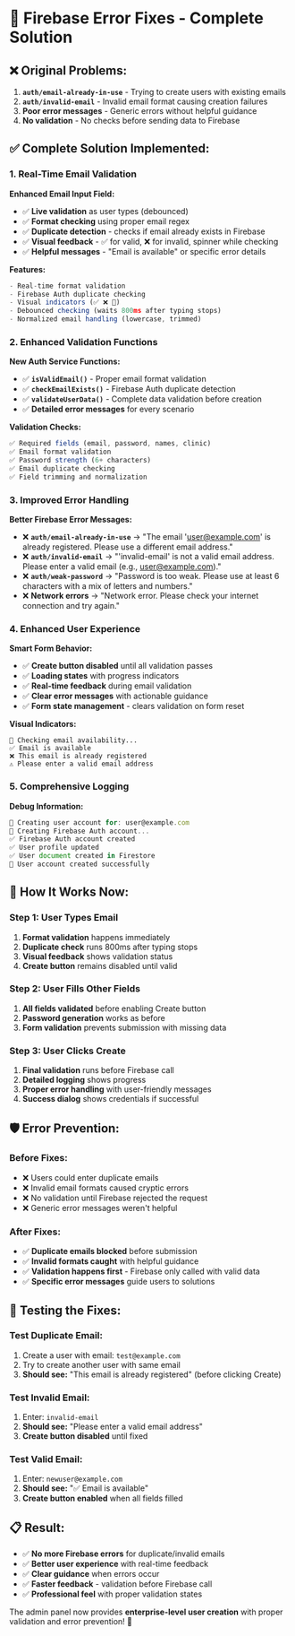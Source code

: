 # 🔧 **Firebase Error Fixes - Complete Solution**

## ❌ **Original Problems:**

1. **`auth/email-already-in-use`** - Trying to create users with existing emails
2. **`auth/invalid-email`** - Invalid email format causing creation failures
3. **Poor error messages** - Generic errors without helpful guidance
4. **No validation** - No checks before sending data to Firebase

## ✅ **Complete Solution Implemented:**

### **1. Real-Time Email Validation**

**Enhanced Email Input Field:**
- ✅ **Live validation** as user types (debounced)
- ✅ **Format checking** using proper email regex
- ✅ **Duplicate detection** - checks if email already exists in Firebase
- ✅ **Visual feedback** - ✅ for valid, ❌ for invalid, spinner while checking
- ✅ **Helpful messages** - "Email is available" or specific error details

**Features:**
```javascript
- Real-time format validation
- Firebase Auth duplicate checking
- Visual indicators (✅ ❌ 🔄)
- Debounced checking (waits 800ms after typing stops)
- Normalized email handling (lowercase, trimmed)
```

### **2. Enhanced Validation Functions**

**New Auth Service Functions:**
- ✅ **`isValidEmail()`** - Proper email format validation
- ✅ **`checkEmailExists()`** - Firebase Auth duplicate detection  
- ✅ **`validateUserData()`** - Complete data validation before creation
- ✅ **Detailed error messages** for every scenario

**Validation Checks:**
```javascript
✅ Required fields (email, password, names, clinic)
✅ Email format validation  
✅ Password strength (6+ characters)
✅ Email duplicate checking
✅ Field trimming and normalization
```

### **3. Improved Error Handling**

**Better Firebase Error Messages:**
- ❌ **`auth/email-already-in-use`** → "The email 'user@example.com' is already registered. Please use a different email address."
- ❌ **`auth/invalid-email`** → "'invalid-email' is not a valid email address. Please enter a valid email (e.g., user@example.com)."
- ❌ **`auth/weak-password`** → "Password is too weak. Please use at least 6 characters with a mix of letters and numbers."
- ❌ **Network errors** → "Network error. Please check your internet connection and try again."

### **4. Enhanced User Experience**

**Smart Form Behavior:**
- ✅ **Create button disabled** until all validation passes
- ✅ **Loading states** with progress indicators
- ✅ **Real-time feedback** during email validation
- ✅ **Clear error messages** with actionable guidance
- ✅ **Form state management** - clears validation on form reset

**Visual Indicators:**
```
🔄 Checking email availability...
✅ Email is available  
❌ This email is already registered
⚠️ Please enter a valid email address
```

### **5. Comprehensive Logging**

**Debug Information:**
```javascript
🔧 Creating user account for: user@example.com
📧 Creating Firebase Auth account...
✅ Firebase Auth account created
✅ User profile updated
✅ User document created in Firestore
🎉 User account created successfully
```

## 🚀 **How It Works Now:**

### **Step 1: User Types Email**
1. **Format validation** happens immediately
2. **Duplicate check** runs 800ms after typing stops
3. **Visual feedback** shows validation status
4. **Create button** remains disabled until valid

### **Step 2: User Fills Other Fields**
1. **All fields validated** before enabling Create button
2. **Password generation** works as before
3. **Form validation** prevents submission with missing data

### **Step 3: User Clicks Create**
1. **Final validation** runs before Firebase call
2. **Detailed logging** shows progress
3. **Proper error handling** with user-friendly messages
4. **Success dialog** shows credentials if successful

## 🛡️ **Error Prevention:**

### **Before Fixes:**
- ❌ Users could enter duplicate emails
- ❌ Invalid email formats caused cryptic errors
- ❌ No validation until Firebase rejected the request
- ❌ Generic error messages weren't helpful

### **After Fixes:**
- ✅ **Duplicate emails blocked** before submission
- ✅ **Invalid formats caught** with helpful guidance
- ✅ **Validation happens first** - Firebase only called with valid data
- ✅ **Specific error messages** guide users to solutions

## 🎯 **Testing the Fixes:**

### **Test Duplicate Email:**
1. Create a user with email: `test@example.com`
2. Try to create another user with same email
3. **Should see:** "This email is already registered" (before clicking Create)

### **Test Invalid Email:**
1. Enter: `invalid-email`
2. **Should see:** "Please enter a valid email address"
3. **Create button disabled** until fixed

### **Test Valid Email:**
1. Enter: `newuser@example.com`
2. **Should see:** "✅ Email is available"
3. **Create button enabled** when all fields filled

## 📋 **Result:**

- ✅ **No more Firebase errors** for duplicate/invalid emails
- ✅ **Better user experience** with real-time feedback
- ✅ **Clear guidance** when errors occur
- ✅ **Faster feedback** - validation before Firebase call
- ✅ **Professional feel** with proper validation states

The admin panel now provides **enterprise-level user creation** with proper validation and error prevention! 🎉 